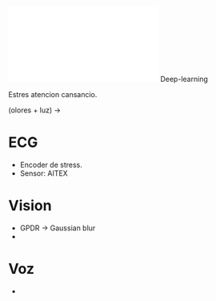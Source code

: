
![](../assets/2108.09737%20(1).pdf)
Deep-learning

Estres atencion cansancio.

(olores + luz)  →

# ECG
- Encoder de stress.
- Sensor: AITEX 
	
# Vision
- GPDR → Gaussian blur
- 
# Voz
- 